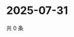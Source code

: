 # 2025-07-31

共 0 条

<!-- BEGIN ZHIHUVIDEO -->
<!-- 最后更新时间 Thu Jul 31 2025 04:12:24 GMT+0800 (China Standard Time) -->

<!-- END ZHIHUVIDEO -->
